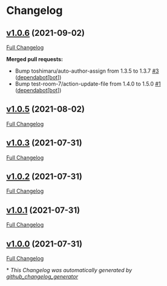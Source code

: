 # Changelog

## [v1.0.6](https://github.com/abhi1693/python-packer/tree/v1.0.6) (2021-09-02)

[Full Changelog](https://github.com/abhi1693/python-packer/compare/v1.0.5...v1.0.6)

**Merged pull requests:**

- Bump toshimaru/auto-author-assign from 1.3.5 to 1.3.7 [\#3](https://github.com/abhi1693/python-packer/pull/3) ([dependabot[bot]](https://github.com/apps/dependabot))
- Bump test-room-7/action-update-file from 1.4.0 to 1.5.0 [\#1](https://github.com/abhi1693/python-packer/pull/1) ([dependabot[bot]](https://github.com/apps/dependabot))

## [v1.0.5](https://github.com/abhi1693/python-packer/tree/v1.0.5) (2021-08-02)

[Full Changelog](https://github.com/abhi1693/python-packer/compare/v1.0.3...v1.0.5)

## [v1.0.3](https://github.com/abhi1693/python-packer/tree/v1.0.3) (2021-07-31)

[Full Changelog](https://github.com/abhi1693/python-packer/compare/v1.0.2...v1.0.3)

## [v1.0.2](https://github.com/abhi1693/python-packer/tree/v1.0.2) (2021-07-31)

[Full Changelog](https://github.com/abhi1693/python-packer/compare/v1.0.1...v1.0.2)

## [v1.0.1](https://github.com/abhi1693/python-packer/tree/v1.0.1) (2021-07-31)

[Full Changelog](https://github.com/abhi1693/python-packer/compare/v1.0.0...v1.0.1)

## [v1.0.0](https://github.com/abhi1693/python-packer/tree/v1.0.0) (2021-07-31)

[Full Changelog](https://github.com/abhi1693/python-packer/compare/b77d7b774d40c5ae20311d91daaa267c0e6f1e1c...v1.0.0)



\* *This Changelog was automatically generated by [github_changelog_generator](https://github.com/github-changelog-generator/github-changelog-generator)*

